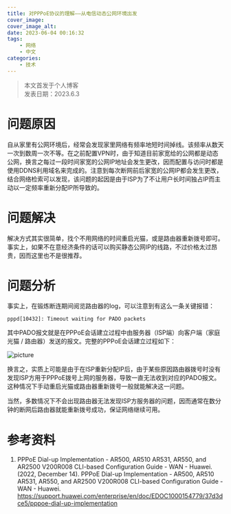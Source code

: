 ```yaml
---
title: 对PPPoE协议的理解——从电信动态公网环境出发
cover_image: 
cover_image_alt: 
date: 2023-06-04 00:16:32
tags:
    - 网络
    - 中文
categories:
    - 技术
---
```


> 本文首发于个人博客 \
> 发表日期：2023.6.3

# 问题原因

自从家里有公网环境后，经常会发现家里网络有频率地短时间掉线。该频率从数天一次到数周一次不等。在之前配置VPN时，由于知道目前家宽给的公网都是动态公网，换言之每过一段时间家宽的公网IP地址会发生更改，因而配置与访问时都是使用DDNS利用域名来完成的。注意到每次断网前后家宽的公网IP都会发生更改，结合网络检索可以发现，该问题的起因是由于ISP为了不让用户长时间独占IP而主动以一定频率重新分配IP所导致的。

# 问题解决

解决方式其实很简单，找个不用网络的时间重启光猫，或是路由器重新拨号即可。事实上，如果不在意经济条件的话可以购买静态公网IP的线路，不过价格太过昂贵，因而这里也不是很推荐。

# 问题分析

事实上，在锻炼断连期间阅览路由器的log，可以注意到有这么一条关键报错：

```text
pppd[10432]: Timeout waiting for PADO packets
```

其中PADO报文就是在PPPoE会话建立过程中由服务器（ISP端）向客户端（家庭光猫 / 路由器）发送的报文。完整的PPPoE会话建立过程如下：

![picture](picture-1.png)

换言之，实质上可能是由于在ISP重新分配IP后，由于某些原因路由器拨号时没有发现ISP方用于PPPoE拨号上网的服务器，导致一直无法收到对应的PADO报文。这种情况下手动重启光猫或路由器重新拨号一般就能解决这一问题。

当然，多数情况下不会出现路由器无法发现ISP方服务器的问题，因而通常在数分钟的断网后路由器就能重新拨号成功，保证网络继续可用。

# 参考资料

1. PPPoE Dial-up Implementation - AR500, AR510 AR531, AR550, and AR2500 V200R008 CLI-based Configuration Guide - WAN - Huawei. (2022, December 14). PPPoE Dial-up Implementation - AR500, AR510 AR531, AR550, and AR2500 V200R008 CLI-based Configuration Guide - WAN - Huawei. https://support.huawei.com/enterprise/en/doc/EDOC1000154779/37d3dce5/pppoe-dial-up-implementation
